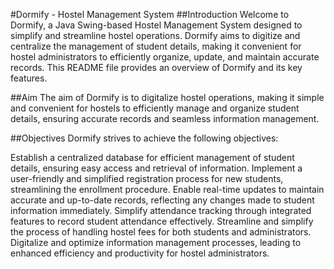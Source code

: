 #Dormify - Hostel Management System
##Introduction
Welcome to Dormify, a Java Swing-based Hostel Management System designed to simplify and streamline hostel operations. Dormify aims to digitize and centralize the management of student details, making it convenient for hostel administrators to efficiently organize, update, and maintain accurate records. This README file provides an overview of Dormify and its key features.

##Aim
The aim of Dormify is to digitalize hostel operations, making it simple and convenient for hostels to efficiently manage and organize student details, ensuring accurate records and seamless information management.

##Objectives
Dormify strives to achieve the following objectives:

Establish a centralized database for efficient management of student details, ensuring easy access and retrieval of information.
Implement a user-friendly and simplified registration process for new students, streamlining the enrollment procedure.
Enable real-time updates to maintain accurate and up-to-date records, reflecting any changes made to student information immediately.
Simplify attendance tracking through integrated features to record student attendance effectively.
Streamline and simplify the process of handling hostel fees for both students and administrators.
Digitalize and optimize information management processes, leading to enhanced efficiency and productivity for hostel administrators.
